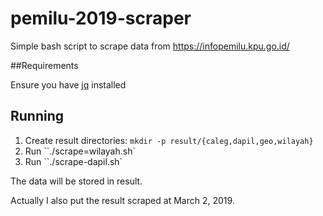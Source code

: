 # pemilu-2019-scraper
Simple bash script to scrape data from https://infopemilu.kpu.go.id/


##Requirements

Ensure you have [jq](https://stedolan.github.io/jq/download/ "Download jq") installed

## Running

1.  Create result directories:
    `mkdir -p result/{caleg,dapil,geo,wilayah}`
2.  Run ``./scrape=wilayah.sh`
3.  Run ``./scrape-dapil.sh`

The data will be stored in result.

Actually I also put the result scraped at March 2, 2019.
